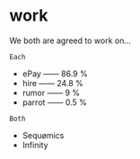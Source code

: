 # work
We both are agreed to work on... 

`Each`
- ePay —— 86.9 %
- hire —— 24.8 %
- rumor —— 9 %
- parrot —— 0.5 %

`Both`
- Sequømics
- Infinity 


